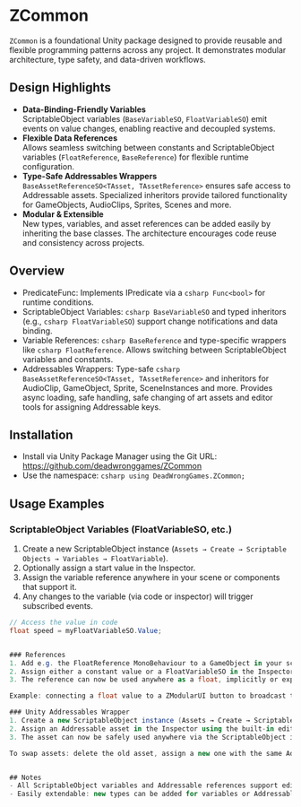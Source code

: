 # ZCommon
```ZCommon``` is a foundational Unity package designed to provide reusable and flexible programming patterns across any project. It demonstrates modular architecture, type safety, and data-driven workflows.


## Design Highlights
- **Data-Binding-Friendly Variables**  
  ScriptableObject variables (`BaseVariableSO`, `FloatVariableSO`) emit events on value changes, enabling reactive and decoupled systems.
- **Flexible Data References**  
  Allows seamless switching between constants and ScriptableObject variables (`FloatReference`, `BaseReference`) for flexible runtime configuration.
- **Type-Safe Addressables Wrappers**  
  `BaseAssetReferenceSO<TAsset, TAssetReference>` ensures safe access to Addressable assets. Specialized inheritors provide tailored functionality for GameObjects, AudioClips, Sprites, Scenes and more.
- **Modular & Extensible**  
  New types, variables, and asset references can be added easily by inheriting the base classes. The architecture encourages code reuse and consistency across projects.


## Overview
- PredicateFunc: Implements IPredicate via a ```csharp Func<bool>``` for runtime conditions.
- ScriptableObject Variables: ```csharp BaseVariableSO``` and typed inheritors (e.g., ```csharp FloatVariableSO```) support change notifications and data binding.
- Variable References: ```csharp BaseReference``` and type-specific wrappers like ```csharp FloatReference```. Allows switching between ScriptableObject variables and constants.
- Addressables Wrappers: Type-safe ```csharp BaseAssetReferenceSO<TAsset, TAssetReference>``` and inheritors for AudioClip, GameObject, Sprite, SceneInstances and more. Provides async loading, safe handling, safe changing of art assets and editor tools for assigning Addressable keys.


## Installation
- Install via Unity Package Manager using the Git URL: https://github.com/deadwronggames/ZCommon
- Use the namespace: ```csharp using DeadWrongGames.ZCommon;```


## Usage Examples

### ScriptableObject Variables (FloatVariableSO, etc.)
1. Create a new ScriptableObject instance (`Assets → Create → Scriptable Objects → Variables → FloatVariable`).
2. Optionally assign a start value in the Inspector.
3. Assign the variable reference anywhere in your scene or components that support it.
4. Any changes to the variable (via code or inspector) will trigger subscribed events.

```csharp
// Access the value in code
float speed = myFloatVariableSO.Value;


### References
1. Add e.g. the FloatReference MonoBehaviour to a GameObject in your scene.
2. Assign either a constant value or a FloatVariableSO in the Inspector.
3. The reference can now be used anywhere as a float, implicitly or explicitly.

Example: connecting a float value to a ZModularUI button to broadcast the value via ZServices EventChannel when clicked.

### Unity Addressables Wrapper
1. Create a new ScriptableObject instance (Assets → Create → Scriptable Objects → Addressables → ReferenceAudioClip / GameObject / Scene / Sprite, etc.).
2. Assign an Addressable asset in the Inspector using the built-in editor buttons.
3. The asset can now be safely used anywhere via the ScriptableObject instance in code.

To swap assets: delete the old asset, assign a new one with the same Addressables key. All references will automatically update. No need to manually find every usage.


## Notes
- All ScriptableObject variables and Addressable references support editor-time validation.
- Easily extendable: new types can be added for variables or Addressables by inheriting base classes.

